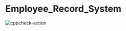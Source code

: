# Employee_Record_System

![cppcheck-action](https://github.com/stepin104275/Employee_Record_System/workflows/cppcheck-action/badge.svg?branch=main)
